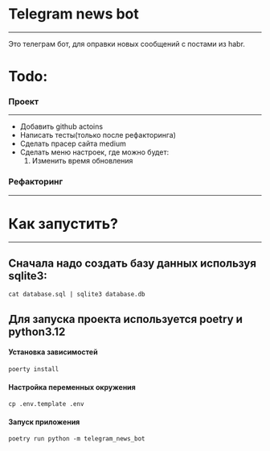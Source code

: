 # Telegram news bot
---
Это телеграм бот, для оправки новых сообщений с постами из habr.

# Todo:

### Проект
---
- Добавить github actoins
- Написать тесты(только после рефакторинга)
- Сделать прасер сайта medium
- Сделать меню настроек, где можно будет:
    1. Изменить время обновления

### Рефакторинг
---

# Как запустить?
---
## Сначала надо создать базу данных используя sqlite3:
```shell
cat database.sql | sqlite3 database.db 
```
## Для запуска проекта используется poetry и python3.12

#### Установка зависимостей
```shell
poerty install
```
#### Настройка переменных окружения
```shell
cp .env.template .env
```

#### Запуск приложения
```shell
poetry run python -m telegram_news_bot
```
